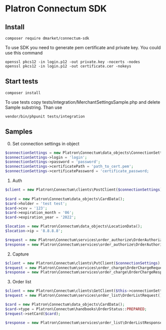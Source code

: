 Platron Connectum SDK
===============
## Install
<pre><code>composer require dmarket/connectum-sdk</pre></code>

To use SDK you need to generate pem certificate and private key. You could use this command
```
openssl pkcs12 -in login.p12 -out private.key -nocerts -nodes
openssl pkcs12 -in login.p12 -out certificate.cer -nokeys
```

## Start tests
```
composer install
```

To use tests copy tests/integration/MerchantSettingsSample.php and delete Sample substring. Than use
```
vendor/bin/phpunit tests/integration
```

## Samples

0. Set connection settings in object

```php
$connectionSettings = new Platron\Connectum\data_objects\ConnectionSettingsData();
$connectionSettings->login = 'login';
$connectionSettings->password = 'password';
$connectionSettings->certificatePath = 'path_to_cert.pem';
$connectionSettings->certificatePassword = 'certificate_password;
```

1. Auth

```php
$client = new Platron\Connectum\clients\PostClient($connectionSettings);
        
$card = new Platron\Connectum\data_objects\CardData();
$card->holder = 'test test';
$card->cvv = '123';
$card->expiration_month = '06';
$card->expiration_year = '2022';

$location = new Platron\Connectum\data_objects\LocationData();
$location->ip = '8.8.8.8';

$request = new Platron\Connectum\services\order_authorize\OrderAuthorizeRequest(10, 'RUB', '4111111111111111', $card, $location);
$response = new Platron\Connectum\services\order_authorize\OrderAuthorizeResponse($client->sendRequest($request));
```

2. Capture
```php
$client = new Platron\Connectum\clients\PutClient($connectionSettings);
$request = new Platron\Connectum\services\order_charge\OrderChargeRequest(111, 10.00);
$response = new Platron\Connectum\services\order_charge\OrderChargeResponse($client->sendRequest($request));
```

3. Order list
```php
$client = new Platron\Connectum\clients\GetClient($this->connectionSettings);
$request = new Platron\Connectum\services\order_list\OrderListRequest();

$card = new Platron\Connectum\data_objects\CardData();
$card->type = Platron\Connectum\handbooks\OrderStatus::PREPARED;
$request->setCard($card);

$response = new Platron\Connectum\services\order_list\OrderListResponse($client->sendRequest($request));
```
